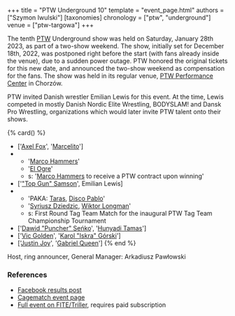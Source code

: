 +++
title = "PTW Underground 10"
template = "event_page.html"
authors = ["Szymon Iwulski"]
[taxonomies]
chronology = ["ptw", "underground"]
venue = ["ptw-targowa"]
+++

The tenth [PTW](@/o/ptw.md) Underground show was held on Saturday, January 28th 2023, as part of a two-show weekend. The show, initially set for December 18th, 2022, was postponed right before the start (with fans already inside the venue), due to a sudden power outage.
PTW honored the original tickets for this new date, and announced the two-show weekend as compensation for the fans. The show was held in its regular venue, [PTW Performance Center](@/v/ptw-targowa.md) in Chorzów.

PTW invited Danish wrestler Emilian Lewis for this event. At the time, Lewis competed in mostly Danish Nordic Elite Wrestling, BODYSLAM! and Dansk Pro Wrestling, organizations which would later invite PTW talent onto their shows.

{% card() %}
- ['[Axel Fox](@/w/axel-fox.md)', '[Marcelito](@/w/marcelito.md)']
- - '[Marco Hammers](@/w/marco-hammers.md)'
  - '[El Ogre](@/w/el-ogre.md)'
  - s: '[Marco Hammers](@/w/marco-hammers.md) to receive a PTW contract upon winning'
- ['["Top Gun" Samson](@/w/samson.md)', Emilian Lewis]
- - 'PAKA: [Taras](@/w/taras.md), [Disco Pablo](@/w/disco-pablo.md)'
  - '[Syriusz Dziedzic](@/w/dziedzic.md), [Wiktor Longman](@/w/wiktor-longman.md)'
  - s: First Round Tag Team Match for the inaugural PTW Tag Team Championship Tournament
- ['[Dawid "Puncher" Seńko](@/w/puncher.md)', '[Hunyadi Tamas](@/w/hunyadi-tamas.md)']
- ['[Vic Golden](@/w/vic-golden.md)', '[Karol "Iskra" Górski](@/w/iskra.md)']
- ['[Justin Joy](@/w/justin-joy.md)', '[Gabriel Queen](@/w/gabriel-queen.md)']
{% end %}

Host, ring announcer, General Manager: Arkadiusz Pawłowski

### References

* [Facebook results post](https://www.facebook.com/PrimeTimeWrestlingPL/posts/pfbid08Gs77Wt8KX58vvcxK8cF36ChUbrHHQtM8qhGhmWTcqhnjDe6XcsN1hq48RKQpaiAl)
* [Cagematch event page](https://www.cagematch.net/?id=1&nr=358861)
* [Full event on FITE/Triller](https://www.trillertv.com/watch/kinguin-ptw-underground-10/2pcem/), requires paid subscription
